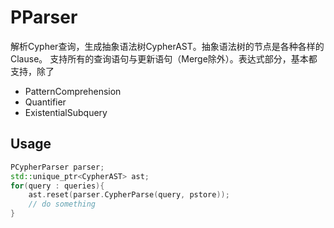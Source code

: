 # PParser
解析Cypher查询，生成抽象语法树CypherAST。抽象语法树的节点是各种各样的Clause。
支持所有的查询语句与更新语句（Merge除外）。表达式部分，基本都支持，除了
+ PatternComprehension 
+ Quantifier
+ ExistentialSubquery

## Usage
```cpp
PCypherParser parser;
std::unique_ptr<CypherAST> ast;
for(query : queries){
    ast.reset(parser.CypherParse(query, pstore));
    // do something
}

```
